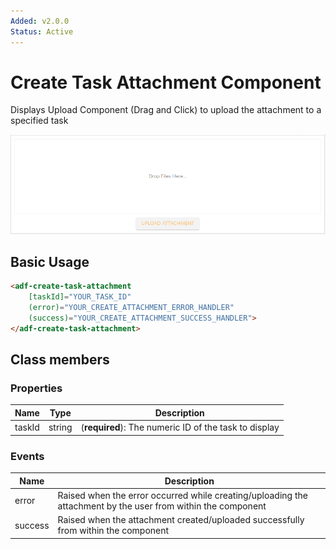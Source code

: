 ```yaml
---
Added: v2.0.0
Status: Active
---
```

# Create Task Attachment Component

Displays Upload Component (Drag and Click) to upload the attachment to a specified task

![task-create-attachment](../docassets/images/task-create-attachment.png)

## Basic Usage

```html
<adf-create-task-attachment 
    [taskId]="YOUR_TASK_ID" 
    (error)="YOUR_CREATE_ATTACHMENT_ERROR_HANDLER"
    (success)="YOUR_CREATE_ATTACHMENT_SUCCESS_HANDLER">
</adf-create-task-attachment>
```

## Class members

### Properties

| Name | Type | Description |
| ---- | ---- | ----------- |
| taskId | string | (**required**): The numeric ID of the task to display |

### Events

| Name | Description |
| ---- | ----------- |
| error | Raised when the error occurred while creating/uploading the attachment by the user from within the component |
| success | Raised when the attachment created/uploaded successfully from within the component |
